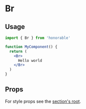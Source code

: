 # Br

## Usage

```jsx
import { Br } from 'honorable'

function MyComponent() {
  return (
    <Br>
      Hello world
    </Br>
  )
}
```

## Props

For style props see the [section's root](/components/html-tags).
